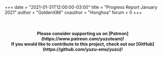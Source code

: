 +++
date = "2021-01-31T12:00:00-03:00"
title = "Progress Report January 2021"
author = "GoldenX86"
coauthor = "Honghoa"
forum = 0
+++ 



&nbsp;
<h4 style="text-align:center;">
<b>Please consider supporting us on [Patreon](https://www.patreon.com/yuzuteam)!<br>
If you would like to contribute to this project, check out our [GitHub](https://github.com/yuzu-emu/yuzu)!</b>
</h4>
